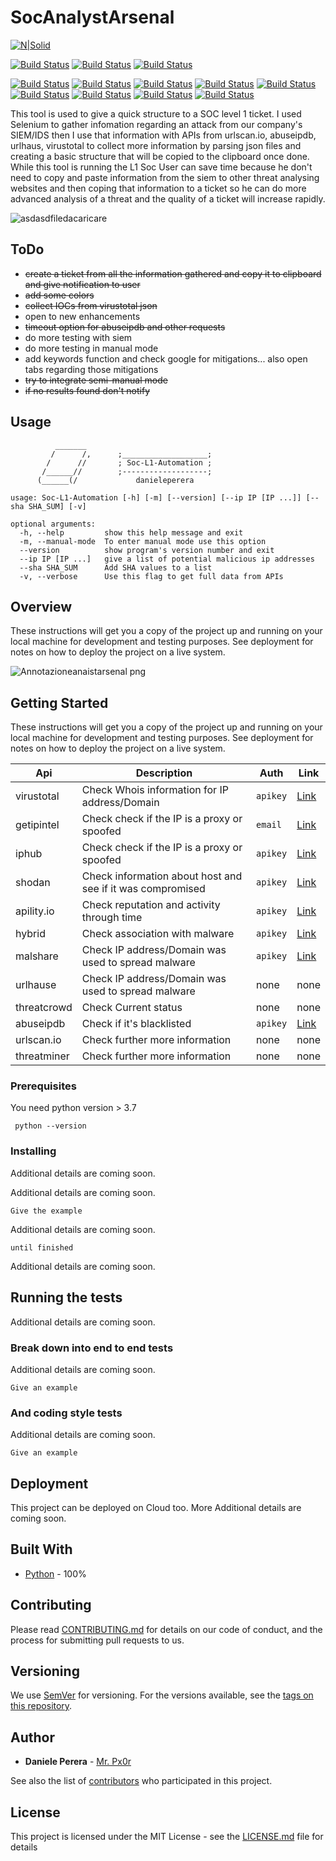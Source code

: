 # SocAnalystArsenal

[![N|Solid](https://camo.githubusercontent.com/5392ad6fb7875a2520001270f08309896b6cb25d/687474703a2f2f466f7254686542616467652e636f6d2f696d616765732f6261646765732f6d6164652d776974682d707974686f6e2e737667)](https://www.python.org/)

[![Build Status](https://img.shields.io/badge/Version-v0.0.1-brightgreen.svg)](https://shields.io/) [![Build Status](https://img.shields.io/badge/Status-Building-red.svg)](https://shields.io/) [![Build Status](https://img.shields.io/badge/Platform-windows10-blue.svg)](https://shields.io/)

[![Build Status](https://img.shields.io/badge/API-urlscan.io-lightgrey.svg)](https://urlscan.io/) [![Build Status](https://img.shields.io/badge/API-abuseipdb-lightgrey.svg)](https://www.abuseipdb.com/) [![Build Status](https://img.shields.io/badge/API-urlhaus-lightgrey.svg)](https://urlhaus.abuse.ch/) [![Build Status](https://img.shields.io/badge/API-shodan-lightgrey.svg)](https://www.virustotal.com/gui/home/upload) [![Build Status](https://img.shields.io/badge/API-apility.io-lightgrey.svg)](https://www.virustotal.com/gui/home/upload) [![Build Status](https://img.shields.io/badge/API-hybrid-lightgrey.svg)](https://www.virustotal.com/gui/home/upload) [![Build Status](https://img.shields.io/badge/API-malshare-lightgrey.svg)](https://www.virustotal.com/gui/home/upload) [![Build Status](https://img.shields.io/badge/API-threatcrowd-lightgrey.svg)](https://www.virustotal.com/gui/home/upload) [![Build Status](https://img.shields.io/badge/API-threatminer-lightgrey.svg)](https://www.virustotal.com/gui/home/upload)


This tool is used to give a quick structure to a SOC level 1 ticket. I used Selenium to gather infomation regarding an attack from our company's SIEM/IDS then I use that information with APIs from urlscan.io, abuseipdb, urlhaus, virustotal to collect more information by parsing json files and creating a basic structure that will be copied to the clipboard once done. While this tool is running the L1 Soc User can save time because he don't need to copy and paste information from the siem to other threat analysing websites and then coping that information to a ticket so he can do more advanced analysis of a threat and the quality of a ticket will increase rapidly.
  
![asdasdfiledacaricare](https://user-images.githubusercontent.com/45230107/55170057-2decdf80-5176-11e9-889c-a4f67fdb49f8.gif)


## ToDo
  - ~~create a ticket from all the information gathered and copy it to clipboard and give notification to user~~
  - ~~add some colors~~
  - ~~collect IOCs from virustotal json~~
  - open to new enhancements
  - ~~timeout option for abuseipdb and other requests~~
  - do more testing with siem
  - do more testing in manual mode
  - add keywords function and check google for mitigations... also open tabs regarding those mitigations
  - ~~try to integrate semi-manual mode~~
  - ~~if no results found don't notify~~

## Usage
```
          _______
         /      /,      ;___________________;
        /      //       ; Soc-L1-Automation ;
       /______//        ;-------------------;
      (______(/             danieleperera
      
usage: Soc-L1-Automation [-h] [-m] [--version] [--ip IP [IP ...]] [--sha SHA_SUM] [-v]

optional arguments:
  -h, --help         show this help message and exit
  -m, --manual-mode  To enter manual mode use this option
  --version          show program's version number and exit
  --ip IP [IP ...]   give a list of potential malicious ip addresses
  --sha SHA_SUM      Add SHA values to a list
  -v, --verbose      Use this flag to get full data from APIs
```
## Overview

These instructions will get you a copy of the project up and running on your local machine for development and testing purposes. See deployment for notes on how to deploy the project on a live system.

![Annotazioneanaistarsenal png](https://user-images.githubusercontent.com/45230107/56796380-b791da80-6812-11e9-9618-e8818df9ea99.jpg)


## Getting Started

These instructions will get you a copy of the project up and running on your local machine for development and testing purposes. See deployment for notes on how to deploy the project on a live system.

| Api         | Description                                                | Auth    | Link    |
|-------------|------------------------------------------------------------|---------|---------|
| virustotal  | Check Whois information for IP address/Domain              | `apikey`|[Link](https://www.virustotal.com/gui/sign-in)|
| getipintel  | Check check if the IP is a proxy or spoofed                | `email` |[Link](https://getipintel.net/free-proxy-vpn-tor-detection-api/)|
| iphub       | Check check if the IP is a proxy or spoofed                | `apikey`|[Link](https://iphub.info/register)|
| shodan      | Check information about host and see if it was compromised | `apikey`|[Link](https://account.shodan.io/login)|
| apility.io  | Check reputation and activity through time                 | `apikey`|[Link](https://apility.io/)|
| hybrid      | Check association with malware                             | `apikey`|[Link](https://www.hybrid-analysis.com/)|
| malshare    | Check IP address/Domain was used to spread malware         | `apikey`|[Link](http://www.malshare.com/doc.php)|
| urlhause    | Check IP address/Domain was used to spread malware         | none    |none |
| threatcrowd | Check Current status                                       | none    |none |
| abuseipdb   | Check if it's blacklisted                                  | `apikey`|[Link](https://www.abuseipdb.com/)|
| urlscan.io  | Check further more information                             | none    |none |
| threatminer | Check further more information                             | none    |none |

### Prerequisites

You need python version > 3.7

```
 python --version
```

### Installing

Additional details are coming soon.

Additional details are coming soon.

```
Give the example
```

Additional details are coming soon.

```
until finished
```

Additional details are coming soon.

## Running the tests

Additional details are coming soon.

### Break down into end to end tests

Additional details are coming soon.

```
Give an example
```

### And coding style tests

Additional details are coming soon.

```
Give an example
```

## Deployment

This project can be deployed on Cloud too. More Additional details are coming soon.

## Built With

* [Python](https://www.python.org/) - 100%

## Contributing

Please read [CONTRIBUTING.md](https://gist.github.com/) for details on our code of conduct, and the process for submitting pull requests to us.

## Versioning

We use [SemVer](http://semver.org/) for versioning. For the versions available, see the [tags on this repository](https://github.com/danieleperera/SocAnalystArsenal/tags). 

## Author

* **Daniele Perera** - [Mr. Px0r](https://github.com/danieleperera)

See also the list of [contributors](https://github.com/danieleperera/SocAnalystArsenal/graphs/contributors) who participated in this project.

## License

This project is licensed under the MIT License - see the [LICENSE.md](LICENSE.md) file for details







